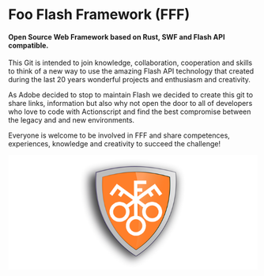 # Foo Flash Framework (FFF)
#### Open Source Web Framework based on Rust, SWF and Flash API compatible.

This Git is intended to join knowledge, collaboration,
cooperation and skills to think of a new way to use 
the amazing Flash API technology that created during
the last 20 years wonderful projects and enthusiasm and creativity.

As Adobe decided to stop to maintain Flash we decided to create
this git to share links, information but also why not
open the door to all of developers who love to code with Actionscript
and find the best compromise between the legacy and and new environments.

Everyone is welcome to be involved in FFF and share competences,
experiences, knowledge and creativity to succeed the challenge!

<img align="center" src="FFF.png" alt="FFFLogo">
